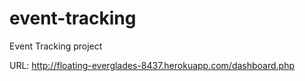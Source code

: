 event-tracking
==============

Event Tracking project

URL: http://floating-everglades-8437.herokuapp.com/dashboard.php

